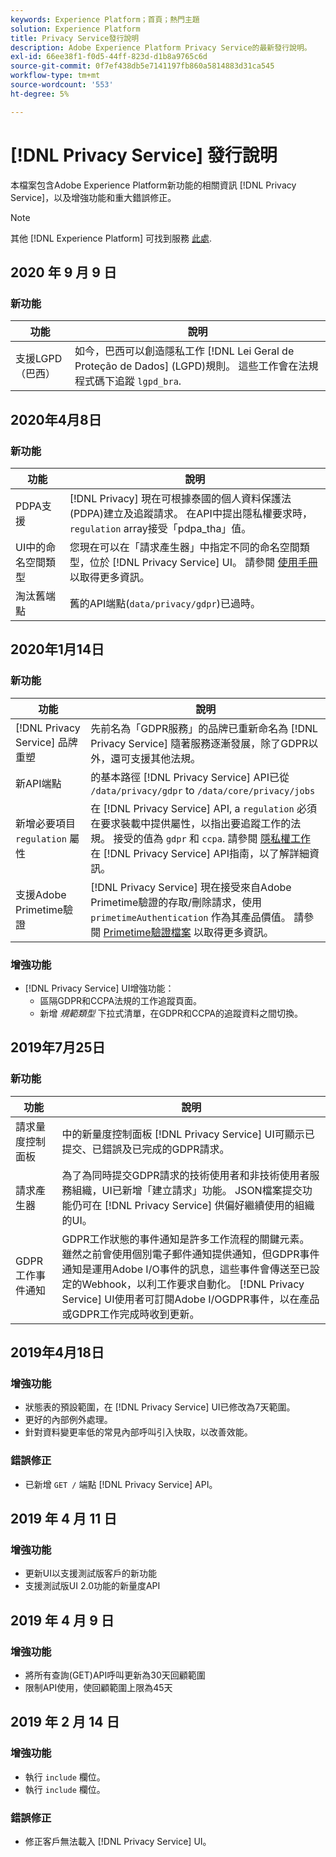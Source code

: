 ```yaml
---
keywords: Experience Platform；首頁；熱門主題
solution: Experience Platform
title: Privacy Service發行說明
description: Adobe Experience Platform Privacy Service的最新發行說明。
exl-id: 66ee38f1-f0d5-44ff-823d-d1b8a9765c6d
source-git-commit: 0f7ef438db5e7141197fb860a5814883d31ca545
workflow-type: tm+mt
source-wordcount: '553'
ht-degree: 5%

---
```


# [!DNL Privacy Service] 發行說明

本檔案包含Adobe Experience Platform新功能的相關資訊 [!DNL Privacy Service]，以及增強功能和重大錯誤修正。

>[!NOTE]
>
>其他 [!DNL Experience Platform] 可找到服務 [此處](../release-notes/latest/latest.md).

## 2020 年 9 月 9 日

### 新功能

| 功能 | 說明 |
| --- | --- |
| 支援LGPD（巴西） | 如今，巴西可以創造隱私工作 [!DNL Lei Geral de Proteção de Dados] (LGPD)規則。 這些工作會在法規程式碼下追蹤 `lgpd_bra`. |

## 2020年4月8日

### 新功能

| 功能 | 說明 |
| --- | --- |
| PDPA支援 | [!DNL Privacy] 現在可根據泰國的個人資料保護法(PDPA)建立及追蹤請求。 在API中提出隱私權要求時， `regulation` array接受「pdpa_tha」值。 |
| UI中的命名空間類型 | 您現在可以在「請求產生器」中指定不同的命名空間類型，位於 [!DNL Privacy Service] UI。 請參閱 [使用手冊](ui/user-guide.md) 以取得更多資訊。 |
| 淘汰舊端點 | 舊的API端點(`data/privacy/gdpr`)已過時。 |

## 2020年1月14日

### 新功能

| 功能 | 說明 |
| --- | --- |
| [!DNL Privacy Service] 品牌重塑 | 先前名為「GDPR服務」的品牌已重新命名為 [!DNL Privacy Service] 隨著服務逐漸發展，除了GDPR以外，還可支援其他法規。 |
| 新API端點 | 的基本路徑 [!DNL Privacy Service] API已從 `/data/privacy/gdpr` to `/data/core/privacy/jobs` |
| 新增必要項目 `regulation` 屬性 | 在 [!DNL Privacy Service] API, a `regulation` 必須在要求裝載中提供屬性，以指出要追蹤工作的法規。 接受的值為 `gdpr` 和 `ccpa`. 請參閱 [隱私權工作](api/privacy-jobs.md) 在 [!DNL Privacy Service] API指南，以了解詳細資訊。 |
| 支援Adobe Primetime驗證 | [!DNL Privacy Service] 現在接受來自Adobe Primetime驗證的存取/刪除請求，使用 `primetimeAuthentication` 作為其產品價值。 請參閱 [Primetime驗證檔案](https://tve.helpdocsonline.com/how-to-make-a-privacy-request) 以取得更多資訊。 |

### 增強功能

* [!DNL Privacy Service] UI增強功能：
   * 區隔GDPR和CCPA法規的工作追蹤頁面。
   * 新增 *規範類型* 下拉式清單，在GDPR和CCPA的追蹤資料之間切換。

## 2019年7月25日

### 新功能

| 功能 | 說明 |
| --- | --- |
| 請求量度控制面板 | 中的新量度控制面板 [!DNL Privacy Service] UI可顯示已提交、已錯誤及已完成的GDPR請求。 |
| 請求產生器 | 為了為同時提交GDPR請求的技術使用者和非技術使用者服務組織，UI已新增「建立請求」功能。 JSON檔案提交功能仍可在 [!DNL Privacy Service] 供偏好繼續使用的組織的UI。 |
| GDPR工作事件通知 | GDPR工作狀態的事件通知是許多工作流程的關鍵元素。 雖然之前會使用個別電子郵件通知提供通知，但GDPR事件通知是運用Adobe I/O事件的訊息，這些事件會傳送至已設定的Webhook，以利工作要求自動化。 [!DNL Privacy Service] UI使用者可訂閱Adobe I/OGDPR事件，以在產品或GDPR工作完成時收到更新。 |

## 2019年4月18日

### 增強功能

* 狀態表的預設範圍，在 [!DNL Privacy Service] UI已修改為7天範圍。
* 更好的內部例外處理。
* 針對資料變更率低的常見內部呼叫引入快取，以改善效能。

### 錯誤修正

* 已新增 `GET /` 端點 [!DNL Privacy Service] API。

## 2019 年 4 月 11 日

### 增強功能

* 更新UI以支援測試版客戶的新功能
* 支援測試版UI 2.0功能的新量度API

## 2019 年 4 月 9 日

### 增強功能

* 將所有查詢(GET)API呼叫更新為30天回顧範圍
* 限制API使用，使回顧範圍上限為45天

## 2019 年 2 月 14 日

### 增強功能

* 執行 `include` 欄位。
* 執行 `include` 欄位。

### 錯誤修正

* 修正客戶無法載入 [!DNL Privacy Service] UI。
